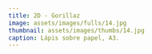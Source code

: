```yaml
---
title: 2D - Gorillaz
image: assets/images/fulls/14.jpg
thumbnail: assets/images/thumbs/14.jpg
caption: Lápis sobre papel, A3.
---
```

